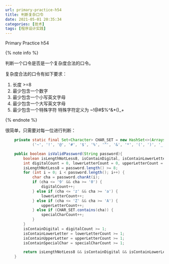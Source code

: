 ```yaml
---
url: primary-practice-h54
title: 判断复杂口令
date: 2021-05-01 20:35:34
categories: [技术]
tags: [程序设计实践]
---
```


Primary Practice h54

<!--more-->

{% note info %}

判断一个口令是否是一个复杂度合法的口令。

复杂度合法的口令有如下要求：

1. 长度 >=8
2. 最少包含一个数字
3. 最少包含一个小写英文字母
4. 最少包含一个大写英文字母
5. 最少包含一个特殊字符 特殊字符定义为   ~!@#$%^&*()_+

{% endnote %}

很简单，只需要对每一位进行判断：

```java
	private static final Set<Character> CHAR_SET = new HashSet<>(Arrays.asList
			('~', '!', '@', '#', '$', '%', '^', '&', '*', '(', ')', '_', '+'));

	public boolean isValidPassword(String password){
		boolean isLengthNotLess8, isContainDigital, isContainLowerLetter, isContainUpperLetter, isContainSpecialChar;
		int digitalCount = 0, lowerLetterCount = 0, upperLetterCount = 0, specialCharCount = 0;
		isLengthNotLess8 = password.length() >= 8;
		for (int i = 0; i < password.length(); i++) {
			char cha = password.charAt(i);
			if (cha <= '9' && cha >= '0') {
				digitalCount++;
			} else if (cha <= 'z' && cha >= 'a') {
				lowerLetterCount++;
			} else if (cha <= 'Z' && cha >= 'A') {
				upperLetterCount++;
			} else if (CHAR_SET.contains(cha)) {
				specialCharCount++;
			}
		}
		isContainDigital = digitalCount >= 1;
		isContainLowerLetter = lowerLetterCount >= 1;
		isContainUpperLetter = upperLetterCount >= 1;
		isContainSpecialChar = specialCharCount >= 1;

		return isLengthNotLess8 && isContainDigital && isContainLowerLetter && isContainUpperLetter && isContainSpecialChar;
	}
```
